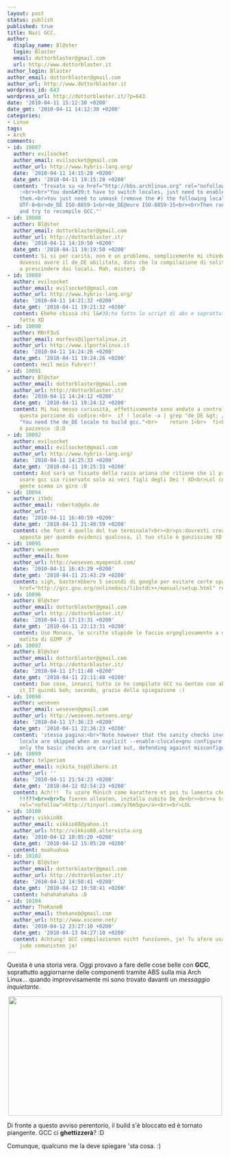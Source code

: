 ```yaml
---
layout: post
status: publish
published: true
title: Nazi GCC.
author:
  display_name: Bl@ster
  login: Blaster
  email: dottorblaster@gmail.com
  url: http://www.dottorblaster.it
author_login: Blaster
author_email: dottorblaster@gmail.com
author_url: http://www.dottorblaster.it
wordpress_id: 643
wordpress_url: http://dottorblaster.it/?p=643
date: '2010-04-11 15:12:30 +0200'
date_gmt: '2010-04-11 14:12:30 +0200'
categories:
- Linux
tags:
- Arch
comments:
- id: 10087
  author: evilsocket
  author_email: evilsocket@gmail.com
  author_url: http://www.hybris-lang.org/
  date: '2010-04-11 14:15:28 +0200'
  date_gmt: '2010-04-11 19:15:28 +0200'
  content: 'Trovato su <a href="http://bbs.archlinux.org" rel="nofollow">bbs.archlinux.org</a>
    :<br><br>"You don&#39;t have to switch locales, just need to enable support for
    them.<br>You just need to unmask (remove the #) the following locales in /etc/locale.gen.<br><br>de_DE.UTF-8
    UTF-8<br>de_DE ISO-8859-1<br>de_DE@euro ISO-8859-15<br><br>Then run "locale-gen"
    and try to recompile GCC."'
- id: 10088
  author: Bl@ster
  author_email: dottorblaster@gmail.com
  author_url: http://dottorblaster.it/
  date: '2010-04-11 14:19:50 +0200'
  date_gmt: '2010-04-11 19:19:50 +0200'
  content: Si si per carità, non è un problema, semplicemente mi chiedevo come mai
    dovessi avere il de_DE abilitato, dato che la compilazione di solito viene fatta
    a prescindere dai locali. Mah, misteri :D
- id: 10089
  author: evilsocket
  author_email: evilsocket@gmail.com
  author_url: http://www.hybris-lang.org/
  date: '2010-04-11 14:21:32 +0200'
  date_gmt: '2010-04-11 19:21:32 +0200'
  content: Ehehe chissà chi l&#39;ha fatto lo script di abs e soprattutto COME l&#39;ha
    fatto XD
- id: 10090
  author: M0rF3uS
  author_email: morfeus@ilportalinux.it
  author_url: http://www.ilportalinux.it
  date: '2010-04-11 14:24:26 +0200'
  date_gmt: '2010-04-11 19:24:26 +0200'
  content: Heil mein Fuhrer!!
- id: 10091
  author: Bl@ster
  author_email: dottorblaster@gmail.com
  author_url: http://dottorblaster.it/
  date: '2010-04-11 14:24:12 +0200'
  date_gmt: '2010-04-11 19:24:12 +0200'
  content: Mi hai messo curiosità, effettivamente sono andato a controllare e ho scoperto
    questa porzione di codice:<br>  if ! locale -a | grep ^de_DE &gt; /dev/null; then<br>    echo
    "You need the de_DE locale to build gcc."<br>    return 1<br>  fi<br>Cioè, ma
    è pazzesco :D:D
- id: 10092
  author: evilsocket
  author_email: evilsocket@gmail.com
  author_url: http://www.hybris-lang.org/
  date: '2010-04-11 14:25:33 +0200'
  date_gmt: '2010-04-11 19:25:33 +0200'
  content: Asd sarà un fissato della razza ariana che ritiene che il privilegio di
    usare gcc sia riservato solo ai veri figli degli Dei ! XD<br>Lol ce n&#39;è di
    gente scema in giro :D
- id: 10094
  author: itbdc
  author_email: roberto@gdx.de
  author_url: ''
  date: '2010-04-11 16:40:59 +0200'
  date_gmt: '2010-04-11 21:40:59 +0200'
  content: che font è quello del tuo terminale?<br><br>ps:dovresti creare un font
    apposta per quando evidenzi qualcosa, il tuo stile è ganzissimo XD
- id: 10095
  author: weseven
  author_email: None
  author_url: http://weseven.myopenid.com/
  date: '2010-04-11 16:43:29 +0200'
  date_gmt: '2010-04-11 21:43:29 +0200'
  content: sigh, basterebbero 5 secondi di google per evitare certe sparate.<br><a
    href="http://gcc.gnu.org/onlinedocs/libstdc++/manual/setup.html" rel="nofollow">http://gcc.gnu.org/onlinedocs/libstdc++/manual/...</a>
- id: 10096
  author: Bl@ster
  author_email: dottorblaster@gmail.com
  author_url: http://dottorblaster.it/
  date: '2010-04-11 17:13:31 +0200'
  date_gmt: '2010-04-11 22:13:31 +0200'
  content: Uso Monaco, le scritte stupide le faccio orgogliosamente a mano con la
    matita di GIMP :P
- id: 10097
  author: Bl@ster
  author_email: dottorblaster@gmail.com
  author_url: http://dottorblaster.it/
  date: '2010-04-11 17:11:48 +0200'
  date_gmt: '2010-04-11 22:11:48 +0200'
  content: Due cose, innanzi tutto io ho compilato GCC su Gentoo con abilitato solo
    it_IT quindi boh; secondo, grazie della spiegazione :)
- id: 10098
  author: weseven
  author_email: weseven@gmail.com
  author_url: http://weseven.netsons.org/
  date: '2010-04-11 17:36:23 +0200'
  date_gmt: '2010-04-11 22:36:23 +0200'
  content: 'stessa pagina:<br>"Note however that the sanity checks involving the de_DE
    locale are skipped when an explicit --enable-clocale=gnu configure option is used:
    only the basic checks are carried out, defending against misconfigurations."'
- id: 10099
  author: telperion
  author_email: nikita_top@libero.it
  author_url: ''
  date: '2010-04-11 21:54:23 +0200'
  date_gmt: '2010-04-12 02:54:23 +0200'
  content: Ach!!!  Tu uzare Münich come karattere et poi tu lamenta che fuole De_de
    !!???<br><br>Tu fieren alleaten, inztalla zubito De_de<br><br><a href="http://tinyurl.com/y76m5gu"
    rel="nofollow">http://tinyurl.com/y76m5gu</a><br><br>LOL
- id: 10100
  author: vikkio88
  author_email: vikkio88@yahoo.it
  author_url: http://vikkio88.altervista.org
  date: '2010-04-12 10:05:20 +0200'
  date_gmt: '2010-04-12 15:05:20 +0200'
  content: muahuahua
- id: 10102
  author: Bl@ster
  author_email: dottorblaster@gmail.com
  author_url: http://dottorblaster.it/
  date: '2010-04-12 14:58:41 +0200'
  date_gmt: '2010-04-12 19:58:41 +0200'
  content: hahahahahaha :D
- id: 10104
  author: TheKaneB
  author_email: thekaneb@gmail.com
  author_url: http://www.oscene.net/
  date: '2010-04-12 23:27:10 +0200'
  date_gmt: '2010-04-13 04:27:10 +0200'
  content: Achtung! GCC compilazionen nicht funzionen, ja! Tu afere usato Linux, tu
    jude comunisten ja!
---
```

<p>Questa è una storia vera. Oggi provavo a fare delle cose belle con <strong>GCC</strong>, soprattutto aggiornarne delle componenti tramite ABS sulla mia Arch Linux... quando improvvisamente mi sono trovato davanti un <em>messaggio inquietante</em>.</p>
<p style="text-align: center;"><img class="alignnone" src="http://i39.tinypic.com/iwojgk.jpg" alt="" width="499" height="278" /></p>
<p style="text-align: left;">Di fronte a questo avviso perentorio, il build s'è bloccato ed è tornato piangente. GCC ci <strong>ghettizzerà</strong>? :D</p>
<p style="text-align: left;">Comunque, qualcuno me la deve spiegare 'sta cosa. :)</p>
